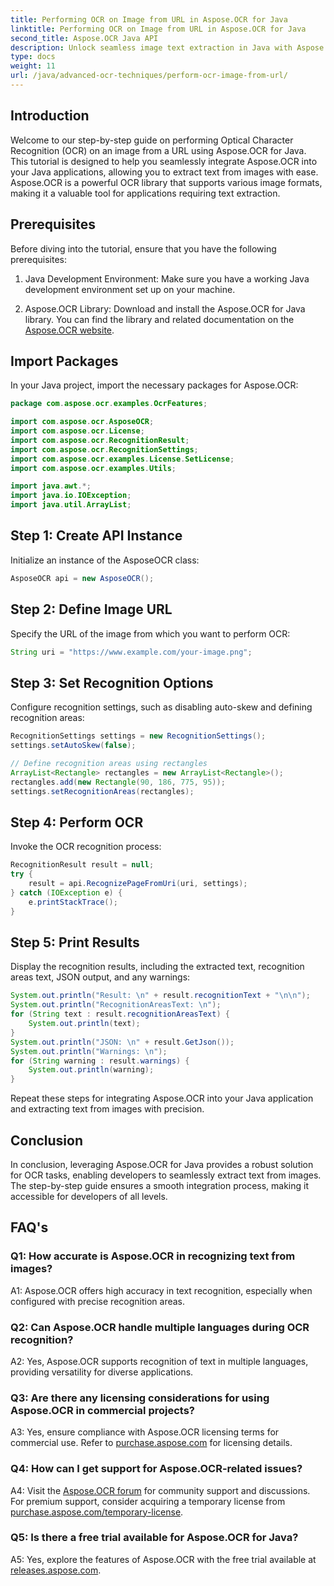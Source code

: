 ```yaml
---
title: Performing OCR on Image from URL in Aspose.OCR for Java
linktitle: Performing OCR on Image from URL in Aspose.OCR for Java
second_title: Aspose.OCR Java API
description: Unlock seamless image text extraction in Java with Aspose.OCR. High accuracy OCR with easy integration.
type: docs
weight: 11
url: /java/advanced-ocr-techniques/perform-ocr-image-from-url/
---
```

## Introduction

Welcome to our step-by-step guide on performing Optical Character Recognition (OCR) on an image from a URL using Aspose.OCR for Java. This tutorial is designed to help you seamlessly integrate Aspose.OCR into your Java applications, allowing you to extract text from images with ease. Aspose.OCR is a powerful OCR library that supports various image formats, making it a valuable tool for applications requiring text extraction.

## Prerequisites

Before diving into the tutorial, ensure that you have the following prerequisites:

1. Java Development Environment: Make sure you have a working Java development environment set up on your machine.

2. Aspose.OCR Library: Download and install the Aspose.OCR for Java library. You can find the library and related documentation on the [Aspose.OCR website](https://reference.aspose.com/ocr/java/).

## Import Packages

In your Java project, import the necessary packages for Aspose.OCR:

```java
package com.aspose.ocr.examples.OcrFeatures;

import com.aspose.ocr.AsposeOCR;
import com.aspose.ocr.License;
import com.aspose.ocr.RecognitionResult;
import com.aspose.ocr.RecognitionSettings;
import com.aspose.ocr.examples.License.SetLicense;
import com.aspose.ocr.examples.Utils;

import java.awt.*;
import java.io.IOException;
import java.util.ArrayList;
```

## Step 1: Create API Instance

Initialize an instance of the AsposeOCR class:

```java
AsposeOCR api = new AsposeOCR();
```

## Step 2: Define Image URL

Specify the URL of the image from which you want to perform OCR:

```java
String uri = "https://www.example.com/your-image.png";
```

## Step 3: Set Recognition Options

Configure recognition settings, such as disabling auto-skew and defining recognition areas:

```java
RecognitionSettings settings = new RecognitionSettings();
settings.setAutoSkew(false);

// Define recognition areas using rectangles
ArrayList<Rectangle> rectangles = new ArrayList<Rectangle>();
rectangles.add(new Rectangle(90, 186, 775, 95));
settings.setRecognitionAreas(rectangles);
```

## Step 4: Perform OCR

Invoke the OCR recognition process:

```java
RecognitionResult result = null;
try {
    result = api.RecognizePageFromUri(uri, settings);
} catch (IOException e) {
    e.printStackTrace();
}
```

## Step 5: Print Results

Display the recognition results, including the extracted text, recognition areas text, JSON output, and any warnings:

```java
System.out.println("Result: \n" + result.recognitionText + "\n\n");
System.out.println("RecognitionAreasText: \n");
for (String text : result.recognitionAreasText) {
    System.out.println(text);
}
System.out.println("JSON: \n" + result.GetJson());
System.out.println("Warnings: \n");
for (String warning : result.warnings) {
    System.out.println(warning);
}
```

Repeat these steps for integrating Aspose.OCR into your Java application and extracting text from images with precision.

## Conclusion

In conclusion, leveraging Aspose.OCR for Java provides a robust solution for OCR tasks, enabling developers to seamlessly extract text from images. The step-by-step guide ensures a smooth integration process, making it accessible for developers of all levels.

## FAQ's

### Q1: How accurate is Aspose.OCR in recognizing text from images?

A1: Aspose.OCR offers high accuracy in text recognition, especially when configured with precise recognition areas.

### Q2: Can Aspose.OCR handle multiple languages during OCR recognition?

A2: Yes, Aspose.OCR supports recognition of text in multiple languages, providing versatility for diverse applications.

### Q3: Are there any licensing considerations for using Aspose.OCR in commercial projects?

A3: Yes, ensure compliance with Aspose.OCR licensing terms for commercial use. Refer to [purchase.aspose.com](https://purchase.aspose.com/buy) for licensing details.

### Q4: How can I get support for Aspose.OCR-related issues?

A4: Visit the [Aspose.OCR forum](https://forum.aspose.com/c/ocr/16) for community support and discussions. For premium support, consider acquiring a temporary license from [purchase.aspose.com/temporary-license](https://purchase.aspose.com/temporary-license/).

### Q5: Is there a free trial available for Aspose.OCR for Java?

A5: Yes, explore the features of Aspose.OCR with the free trial available at [releases.aspose.com](https://releases.aspose.com/).


